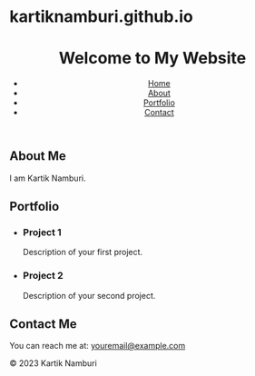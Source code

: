 # kartiknamburi.github.io
<!DOCTYPE html>
<html>
<head>
    <link rel="stylesheet" type="text/css" href="style.css">
</head>
<body>
    <header>
        <h1>Welcome to My Website</h1>
        <nav>
            <ul>
                <li><a href="#">Home</a></li>
                <li><a href="#">About</a></li>
                <li><a href="#">Portfolio</a></li>
                <li><a href="#">Contact</a></li>
            </ul>
        </nav>
    </header>
    <main>
        <section>
            <h2>About Me</h2>
            <p>I am Kartik Namburi.</p>
        </section>
        <section>
            <h2>Portfolio</h2>
            <ul>
                <li>
                    <h3>Project 1</h3>
                    <p>Description of your first project.</p>
                </li>
                <li>
                    <h3>Project 2</h3>
                    <p>Description of your second project.</p>
                </li>
                <!-- Add more projects as needed -->
            </ul>
        </section>
        <section>
            <h2>Contact Me</h2>
            <p>You can reach me at: <a href="mailto:kartik.namburi@gmail.com">youremail@example.com</a></p>
        </section>
    </main>
    <footer>
        <p>&copy; 2023 Kartik Namburi</p>
    </footer>
</body>
</html>

